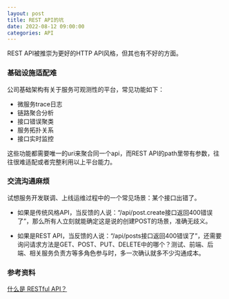 ```yaml
---
layout: post
title: REST API的坑
date: 2022-08-12 09:00:00
categories: API
---
```


REST API被推崇为更好的HTTP API风格，但其也有不好的方面。

### 基础设施适配难

公司基础架构有关于服务可观测性的平台，常见功能如下：

- 微服务trace日志
- 链路聚合分析
- 接口错误聚类
- 服务拓扑关系
- 接口实时监控

这些功能都需要唯一的uri来聚合同一个api，而REST API的path里带有参数，往往很难适配或者完整利用以上平台能力。

### 交流沟通麻烦

试想服务开发联调、上线运维过程中的一个常见场景：某个接口出错了。

- 如果是传统风格API，当反馈的人说：“/api/post.create接口返回400错误了”，那么所有人立刻就能确定这是说的创建POST的场景，准确无歧义。

- 如果是REST API，当反馈的人说：“/api/posts接口返回400错误了”，还需要询问请求方法是GET、POST、PUT、DELETE中的哪个？测试、前端、后端、相关服务负责方等多角色参与时，多一次确认就多不少沟通成本。


### 参考资料

[什么是 RESTful API？](https://aws.amazon.com/cn/what-is/restful-api/)
